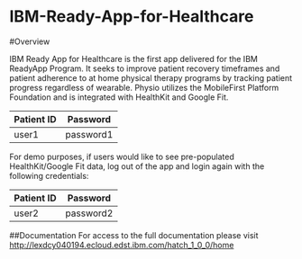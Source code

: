 # IBM-Ready-App-for-Healthcare

#Overview

IBM Ready App for Healthcare is the first app delivered for the IBM ReadyApp Program.  It seeks to improve patient recovery timeframes and patient adherence to at home physical therapy programs by tracking patient progress regardless of wearable. Physio utilizes the MobileFirst Platform Foundation and is integrated with HealthKit and Google Fit.

| Patient ID | Password |
|---------|----------|
| user1   | password1 |

For demo purposes, if users would like to see pre-populated HealthKit/Google Fit data, log out of the app and login again with the following credentials:

| Patient ID | Password |
|---------|----------|
| user2   | password2 |

##Documentation
For access to the full documentation please visit http://lexdcy040194.ecloud.edst.ibm.com/hatch_1_0_0/home
